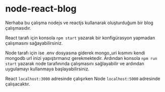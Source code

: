 # node-react-blog
Nerhaba bu çalışma nodejs ve reactjs kullanarak oluşturduğum bir blog çalışmasıdır.

React tarafı için konsola `npm start` yazarak bir konfigürasyon yapmadan çalışmasını sağayabilirsiniz.

Node tarafı için ise .env dosyasına giderek mongo_uri kısmını kendi mongodb url inizi yapıştırmanız gerekmektedir.
Ardından konsola `npm run start` yazarak node tarafınında çalışmasını sağlayabilir ve ardından uygulamayı kullanmaya başlayabilirsiniz.

React `localhost:3000` adresinde çalışırken Node `localhost:5000` adresinde çalışacaktır.
